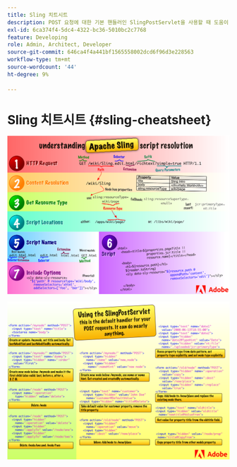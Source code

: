 ```yaml
---
title: Sling 치트시트
description: POST 요청에 대한 기본 핸들러인 SlingPostServlet을 사용할 때 도움이 되는 간편한 Sling 참조입니다.
exl-id: 6ca374f4-5dc4-4322-bc36-5010bc2c7768
feature: Developing
role: Admin, Architect, Developer
source-git-commit: 646ca4f4a441bf1565558002dcd6f96d3e228563
workflow-type: tm+mt
source-wordcount: '44'
ht-degree: 9%

---
```


# Sling 치트시트 {#sling-cheatsheet}

![Apache Sling 스크립트 해상도 이해하기](assets/sling-cheatsheet-01.png)

![SlingPostServlet 사용 - POST 요청에 대한 기본 핸들러이며 거의 모든 작업을 수행할 수 있습니다.](assets/sling-cheatsheet-02.png)
